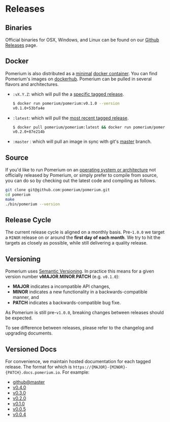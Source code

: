 # Releases

## Binaries

Official binaries for OSX, Windows, and Linux can be found on our [Github Releases](https://github.com/pomerium/pomerium/releases) page.

## Docker

Pomerium is also distributed as a [minimal](https://github.com/GoogleContainerTools/distroless) [docker container](https://www.docker.com/resources/what-container). You can find Pomerium's images on [dockerhub](https://hub.docker.com/r/pomerium/pomerium). Pomerium can be pulled in several flavors and architectures.

- `:vX.Y.Z`: which will pull the a [specific tagged release](https://github.com/pomerium/pomerium/tags).
  ```bash
  $ docker run pomerium/pomerium:v0.1.0 --version
  v0.1.0+53bfa4e
  ```

* `:latest`: which will pull the [most recent tagged release](https://github.com/pomerium/pomerium/releases).

  ```bash
  $ docker pull pomerium/pomerium:latest && docker run pomerium/pomerium:latest --version
  v0.2.0+87e214b
  ```

- `:master` : which will pull an image in sync with git's [master](https://github.com/pomerium/pomerium/tree/master) branch.

## Source

If you'd like to run Pomerium on an [operating system or architecture](https://gist.github.com/asukakenji/f15ba7e588ac42795f421b48b8aede63) not officially released by Pomerium, or simply prefer to compile from source, you can do so by checking out the latest code and compiling as follows.

```bash
git clone git@github.com:pomerium/pomerium.git
cd pomerium
make
./bin/pomerium --version
```

## Release Cycle

The current release cycle is aligned on a monthly basis. Pre-`1.0.0` we target a `MINOR` release on or around the **first day of each month**. We try to hit the targets as closely as possible, while still delivering a quality release.

## Versioning

Pomerium uses [Semantic Versioning](https://semver.org/). In practice this means for a given version number **vMAJOR**.**MINOR**.**PATCH** (e.g. `v0.1.0`):

- **MAJOR** indicates a incompatible API changes,
- **MINOR** indicates a new functionality in a backwards-compatible manner, and
- **PATCH** indicates a backwards-compatible bug fixe.

As Pomerium is still pre-`v1.0.0`, breaking changes between releases should be expected.

To see difference between releases, please refer to the changelog and upgrading documents.

## Versioned Docs

For convenience, we maintain hosted documentation for each tagged release. The format for which is `https://{MAJOR}-{MINOR}-{PATCH}.docs.pomerium.io`. For example:

- [github@master](https://master.docs.pomerium.io/)
- [v0.4.0](https://0-4-0.docs.pomerium.io/)
- [v0.3.0](https://0-3-0.docs.pomerium.io/)
- [v0.2.0](https://0-2-0.docs.pomerium.io/)
- [v0.1.0](https://0-1-0.docs.pomerium.io/)
- [v0.0.5](https://0-0-5.docs.pomerium.io/)
- [v0.0.4](https://0-0-4.docs.pomerium.io/)
